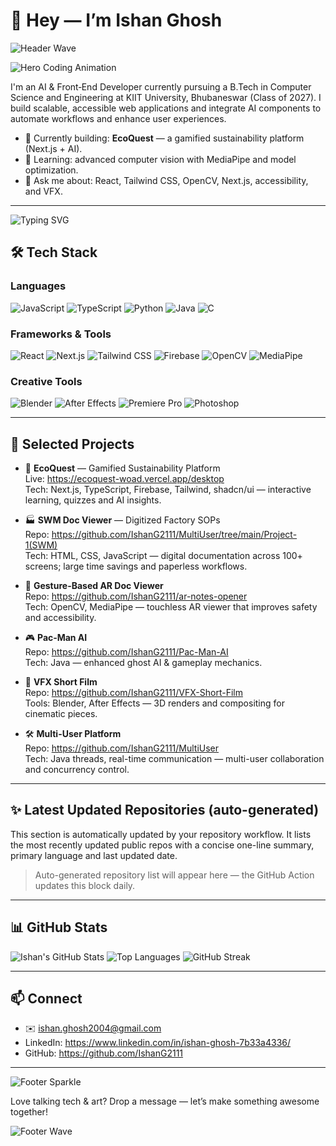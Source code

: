 # 👋 Hey — I’m Ishan Ghosh

![Header Wave](https://capsule-render.vercel.app/api?type=waving&color=gradient&height=140&section=header&text=Ishan%20Ghosh&fontSize=48)

<!-- Hero GIF: subtle, developer-focused -->
![Hero Coding Animation](https://media.giphy.com/media/v1.Y2lkPTc5MGI3NjExZG10NGE1Yng5N3MyMTZpMjB1cHprM3VtZ3U0dnBvaWduZGZ1aDhoZiZlcD12MV9naWZzX3NlYXJjaCZjdD1n/MC6eSuC3yypCU/giphy.gif)

I'm an AI & Front‑End Developer currently pursuing a B.Tech in Computer Science and Engineering at KIIT University, Bhubaneswar (Class of 2027). I build scalable, accessible web applications and integrate AI components to automate workflows and enhance user experiences.

- 🔭 Currently building: **EcoQuest** — a gamified sustainability platform (Next.js + AI).
- 🌱 Learning: advanced computer vision with MediaPipe and model optimization.
- 💬 Ask me about: React, Tailwind CSS, OpenCV, Next.js, accessibility, and VFX.

---

<!-- Animated typing intro -->
![Typing SVG](https://readme-typing-svg.herokuapp.com?font=Fira+Code&size=20&pause=800&color=2BCDC1&width=720&lines=AI+Engineer+%2F+Front-End+Dev;Computer+Vision+Enthusiast;Blender+%26+VFX+Creator)

## 🛠️ Tech Stack

### Languages
![JavaScript](https://img.shields.io/badge/JavaScript-F7DF1E?style=for-the-badge&logo=javascript&logoColor=black)
![TypeScript](https://img.shields.io/badge/TypeScript-3178C6?style=for-the-badge&logo=typescript&logoColor=white)
![Python](https://img.shields.io/badge/Python-3776AB?style=for-the-badge&logo=python&logoColor=white)
![Java](https://img.shields.io/badge/Java-ED8B00?style=for-the-badge&logo=openjdk&logoColor=white)
![C](https://img.shields.io/badge/C-00599C?style=for-the-badge&logo=c&logoColor=white)

### Frameworks & Tools
![React](https://img.shields.io/badge/React-61DAFB?style=for-the-badge&logo=react&logoColor=black)
![Next.js](https://img.shields.io/badge/Next.js-000000?style=for-the-badge&logo=nextdotjs&logoColor=white)
![Tailwind CSS](https://img.shields.io/badge/Tailwind%20CSS-06B6D4?style=for-the-badge&logo=tailwindcss&logoColor=white)
![Firebase](https://img.shields.io/badge/Firebase-FFCA28?style=for-the-badge&logo=firebase&logoColor=black)
![OpenCV](https://img.shields.io/badge/OpenCV-5C3EE8?style=for-the-badge&logo=opencv&logoColor=white)
![MediaPipe](https://img.shields.io/badge/MediaPipe-FF6F61?style=for-the-badge&logo=mediapipe&logoColor=white)

### Creative Tools
![Blender](https://img.shields.io/badge/Blender-F5792A?style=for-the-badge&logo=blender&logoColor=white)
![After Effects](https://img.shields.io/badge/After%20Effects-9999FF?style=for-the-badge&logo=adobe-after-effects&logoColor=white)
![Premiere Pro](https://img.shields.io/badge/Premiere%20Pro-9999FF?style=for-the-badge&logo=adobe-premiere-pro&logoColor=white)
![Photoshop](https://img.shields.io/badge/Photoshop-31A8FF?style=for-the-badge&logo=adobe-photoshop&logoColor=white)

---

## 🚀 Selected Projects

- 🌱 **EcoQuest** — Gamified Sustainability Platform  
  Live: https://ecoquest-woad.vercel.app/desktop  
  Tech: Next.js, TypeScript, Firebase, Tailwind, shadcn/ui — interactive learning, quizzes and AI insights.

- 🏭 **SWM Doc Viewer** — Digitized Factory SOPs  
  Repo: https://github.com/IshanG2111/MultiUser/tree/main/Project-1(SWM)  
  Tech: HTML, CSS, JavaScript — digital documentation across 100+ screens; large time savings and paperless workflows.

- 🧠 **Gesture-Based AR Doc Viewer**  
  Repo: https://github.com/IshanG2111/ar-notes-opener  
  Tech: OpenCV, MediaPipe — touchless AR viewer that improves safety and accessibility.

- 🎮 **Pac‑Man AI**  
  Repo: https://github.com/IshanG2111/Pac-Man-AI  
  Tech: Java — enhanced ghost AI & gameplay mechanics.

- 🎥 **VFX Short Film**  
  Repo: https://github.com/IshanG2111/VFX-Short-Film  
  Tools: Blender, After Effects — 3D renders and compositing for cinematic pieces.

- 🛠️ **Multi-User Platform**  
  Repo: https://github.com/IshanG2111/MultiUser  
  Tech: Java threads, real-time communication — multi-user collaboration and concurrency control.

---

## ✨ Latest Updated Repositories (auto-generated)

This section is automatically updated by your repository workflow. It lists the most recently updated public repos with a concise one-line summary, primary language and last updated date.

<!-- START:autogen-repos -->
> Auto-generated repository list will appear here — the GitHub Action updates this block daily.
<!-- END:autogen-repos -->

---

## 📊 GitHub Stats

![Ishan's GitHub Stats](https://github-readme-stats.vercel.app/api?username=IshanG2111&show_icons=true&theme=tokyonight&count_private=true)
![Top Languages](https://github-readme-stats.vercel.app/api/top-langs/?username=IshanG2111&theme=tokyonight&layout=compact&langs_count=6)
![GitHub Streak](https://github-readme-streak-stats.herokuapp.com?user=IshanG2111&theme=tokyonight)

---

## 📫 Connect

- ✉️ [ishan.ghosh2004@gmail.com](mailto:ishan.ghosh2004@gmail.com)  
- LinkedIn: https://www.linkedin.com/in/ishan-ghosh-7b33a4336/  
- GitHub: https://github.com/IshanG2111

---

<!-- Subtle celebration at the end -->
![Footer Sparkle](https://media4.giphy.com/media/v1.Y2lkPTc5MGI3NjExbWRqMzM0Z2J1cXZmM3lsNTZzNjVibGthNjZ5dHl1NTRneHBwZXVpdiZlcD12MV9pbnRlcm5hbF9naWZfYnlfaWQmY3Q9Zw/tyxovVLbfZdok/giphy.gif)

Love talking tech & art? Drop a message — let’s make something awesome together!

![Footer Wave](https://capsule-render.vercel.app/api?type=waving&color=gradient&height=60&section=footer)
